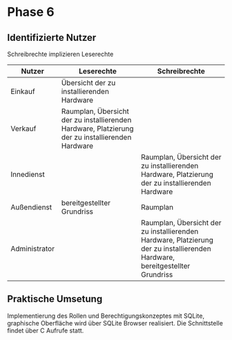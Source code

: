 # Phase 6

## Identifizierte Nutzer

Schreibrechte implizieren Leserechte

| Nutzer | Leserechte | Schreibrechte |
|--------|------------|---------------|
| Einkauf | Übersicht der zu installierenden Hardware |  |
| Verkauf | Raumplan, Übersicht der zu installierenden Hardware, Platzierung der zu installierenden Hardware |  |
| Innedienst |  | Raumplan, Übersicht der zu installierenden Hardware, Platzierung der zu installierenden Hardware | 
| Außendienst | bereitgestellter Grundriss | Raumplan |
| Administrator |  | Raumplan, Übersicht der zu installierenden Hardware, Platzierung der zu installierenden Hardware, bereitgestellter Grundriss |

## Praktische Umsetung

Implementierung des Rollen und Berechtigungskonzeptes mit SQLite, graphische Oberfläche wird über SQLite Browser realisiert.
Die Schnittstelle findet über C Aufrufe statt.

